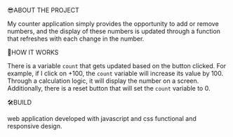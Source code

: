 😎ABOUT THE PROJECT  

My counter application simply provides the opportunity to add or remove numbers, and the display of these numbers is updated through a function that refreshes with each change in the number.

🔢HOW IT WORKS

There is a variable `count` that gets updated based on the button clicked. For example, if I click on +100, the `count` variable will increase its value by 100. Through a calculation logic, it will display the number on a screen. Additionally, there is a reset button that will set the `count` variable to 0.

🛠️BUILD

web application developed with javascript and css
functional and responsive design.


